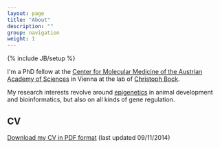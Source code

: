 ```yaml
---
layout: page
title: "About"
description: ""
group: navigation
weight: 1
---
```

{% include JB/setup %}


I'm a PhD fellow at the [Center for Molecular Medicine of the Austrian Academy of Sciences][1] in Vienna at the lab of [Christoph Bock][2].

My research interests revolve around [epigenetics][3] in animal development and bioinformatics, but also on all kinds of gene regulation.

## CV
[Download my CV in PDF format][4] (last updated 09/11/2014)


[1]: http://www.cemm.oeaw.ac.at/
[2]: http://medical-epigenomics.org/
[3]: http://en.wikipedia.org/wiki/Epigenetics
[4]: {{site.url}}/data/documents/cv.pdf

